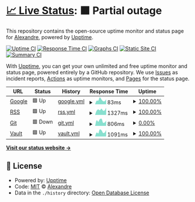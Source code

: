 # [📈 Live Status](https://achanu.github.io/upptime): <!--live status--> **🟧 Partial outage**

This repository contains the open-source uptime monitor and status page for [Alexandre](https://achanu.github.io/upptime), powered by [Upptime](https://github.com/upptime/upptime).

[![Uptime CI](https://github.com/achanu/upptime/workflows/Uptime%20CI/badge.svg)](https://github.com/achanu/upptime/actions?query=workflow%3A%22Uptime+CI%22)
[![Response Time CI](https://github.com/achanu/upptime/workflows/Response%20Time%20CI/badge.svg)](https://github.com/achanu/upptime/actions?query=workflow%3A%22Response+Time+CI%22)
[![Graphs CI](https://github.com/achanu/upptime/workflows/Graphs%20CI/badge.svg)](https://github.com/achanu/upptime/actions?query=workflow%3A%22Graphs+CI%22)
[![Static Site CI](https://github.com/achanu/upptime/workflows/Static%20Site%20CI/badge.svg)](https://github.com/achanu/upptime/actions?query=workflow%3A%22Static+Site+CI%22)
[![Summary CI](https://github.com/achanu/upptime/workflows/Summary%20CI/badge.svg)](https://github.com/achanu/upptime/actions?query=workflow%3A%22Summary+CI%22)

With [Upptime](https://upptime.js.org), you can get your own unlimited and free uptime monitor and status page, powered entirely by a GitHub repository. We use [Issues](https://github.com/achanu/upptime/issues) as incident reports, [Actions](https://github.com/achanu/upptime/actions) as uptime monitors, and [Pages](https://achanu.github.io/upptime) for the status page.

<!--start: status pages-->
<!-- This summary is generated by Upptime (https://github.com/upptime/upptime) -->
<!-- Do not edit this manually, your changes will be overwritten -->
<!-- prettier-ignore -->
| URL | Status | History | Response Time | Uptime |
| --- | ------ | ------- | ------------- | ------ |
| <img alt="" src="https://icons.duckduckgo.com/ip3/www.google.com.ico" height="13"> [Google](https://www.google.com) | 🟩 Up | [google.yml](https://github.com/achanu/upptime/commits/HEAD/history/google.yml) | <details><summary><img alt="Response time graph" src="./graphs/google/response-time-week.png" height="20"> 83ms</summary><br><a href="https://achanu.github.io/upptime/history/google"><img alt="Response time 134" src="https://img.shields.io/endpoint?url=https%3A%2F%2Fraw.githubusercontent.com%2Fachanu%2Fupptime%2FHEAD%2Fapi%2Fgoogle%2Fresponse-time.json"></a><br><a href="https://achanu.github.io/upptime/history/google"><img alt="24-hour response time 81" src="https://img.shields.io/endpoint?url=https%3A%2F%2Fraw.githubusercontent.com%2Fachanu%2Fupptime%2FHEAD%2Fapi%2Fgoogle%2Fresponse-time-day.json"></a><br><a href="https://achanu.github.io/upptime/history/google"><img alt="7-day response time 83" src="https://img.shields.io/endpoint?url=https%3A%2F%2Fraw.githubusercontent.com%2Fachanu%2Fupptime%2FHEAD%2Fapi%2Fgoogle%2Fresponse-time-week.json"></a><br><a href="https://achanu.github.io/upptime/history/google"><img alt="30-day response time 96" src="https://img.shields.io/endpoint?url=https%3A%2F%2Fraw.githubusercontent.com%2Fachanu%2Fupptime%2FHEAD%2Fapi%2Fgoogle%2Fresponse-time-month.json"></a><br><a href="https://achanu.github.io/upptime/history/google"><img alt="1-year response time 111" src="https://img.shields.io/endpoint?url=https%3A%2F%2Fraw.githubusercontent.com%2Fachanu%2Fupptime%2FHEAD%2Fapi%2Fgoogle%2Fresponse-time-year.json"></a></details> | <details><summary><a href="https://achanu.github.io/upptime/history/google">100.00%</a></summary><a href="https://achanu.github.io/upptime/history/google"><img alt="All-time uptime 100.00%" src="https://img.shields.io/endpoint?url=https%3A%2F%2Fraw.githubusercontent.com%2Fachanu%2Fupptime%2FHEAD%2Fapi%2Fgoogle%2Fuptime.json"></a><br><a href="https://achanu.github.io/upptime/history/google"><img alt="24-hour uptime 100.00%" src="https://img.shields.io/endpoint?url=https%3A%2F%2Fraw.githubusercontent.com%2Fachanu%2Fupptime%2FHEAD%2Fapi%2Fgoogle%2Fuptime-day.json"></a><br><a href="https://achanu.github.io/upptime/history/google"><img alt="7-day uptime 100.00%" src="https://img.shields.io/endpoint?url=https%3A%2F%2Fraw.githubusercontent.com%2Fachanu%2Fupptime%2FHEAD%2Fapi%2Fgoogle%2Fuptime-week.json"></a><br><a href="https://achanu.github.io/upptime/history/google"><img alt="30-day uptime 100.00%" src="https://img.shields.io/endpoint?url=https%3A%2F%2Fraw.githubusercontent.com%2Fachanu%2Fupptime%2FHEAD%2Fapi%2Fgoogle%2Fuptime-month.json"></a><br><a href="https://achanu.github.io/upptime/history/google"><img alt="1-year uptime 100.00%" src="https://img.shields.io/endpoint?url=https%3A%2F%2Fraw.githubusercontent.com%2Fachanu%2Fupptime%2FHEAD%2Fapi%2Fgoogle%2Fuptime-year.json"></a></details>
| <img alt="" src="https://icons.duckduckgo.com/ip3/rss.chanu.info.ico" height="13"> [RSS](https://rss.chanu.info) | 🟩 Up | [rss.yml](https://github.com/achanu/upptime/commits/HEAD/history/rss.yml) | <details><summary><img alt="Response time graph" src="./graphs/rss/response-time-week.png" height="20"> 1327ms</summary><br><a href="https://achanu.github.io/upptime/history/rss"><img alt="Response time 1338" src="https://img.shields.io/endpoint?url=https%3A%2F%2Fraw.githubusercontent.com%2Fachanu%2Fupptime%2FHEAD%2Fapi%2Frss%2Fresponse-time.json"></a><br><a href="https://achanu.github.io/upptime/history/rss"><img alt="24-hour response time 1471" src="https://img.shields.io/endpoint?url=https%3A%2F%2Fraw.githubusercontent.com%2Fachanu%2Fupptime%2FHEAD%2Fapi%2Frss%2Fresponse-time-day.json"></a><br><a href="https://achanu.github.io/upptime/history/rss"><img alt="7-day response time 1327" src="https://img.shields.io/endpoint?url=https%3A%2F%2Fraw.githubusercontent.com%2Fachanu%2Fupptime%2FHEAD%2Fapi%2Frss%2Fresponse-time-week.json"></a><br><a href="https://achanu.github.io/upptime/history/rss"><img alt="30-day response time 1314" src="https://img.shields.io/endpoint?url=https%3A%2F%2Fraw.githubusercontent.com%2Fachanu%2Fupptime%2FHEAD%2Fapi%2Frss%2Fresponse-time-month.json"></a><br><a href="https://achanu.github.io/upptime/history/rss"><img alt="1-year response time 1352" src="https://img.shields.io/endpoint?url=https%3A%2F%2Fraw.githubusercontent.com%2Fachanu%2Fupptime%2FHEAD%2Fapi%2Frss%2Fresponse-time-year.json"></a></details> | <details><summary><a href="https://achanu.github.io/upptime/history/rss">100.00%</a></summary><a href="https://achanu.github.io/upptime/history/rss"><img alt="All-time uptime 99.15%" src="https://img.shields.io/endpoint?url=https%3A%2F%2Fraw.githubusercontent.com%2Fachanu%2Fupptime%2FHEAD%2Fapi%2Frss%2Fuptime.json"></a><br><a href="https://achanu.github.io/upptime/history/rss"><img alt="24-hour uptime 100.00%" src="https://img.shields.io/endpoint?url=https%3A%2F%2Fraw.githubusercontent.com%2Fachanu%2Fupptime%2FHEAD%2Fapi%2Frss%2Fuptime-day.json"></a><br><a href="https://achanu.github.io/upptime/history/rss"><img alt="7-day uptime 100.00%" src="https://img.shields.io/endpoint?url=https%3A%2F%2Fraw.githubusercontent.com%2Fachanu%2Fupptime%2FHEAD%2Fapi%2Frss%2Fuptime-week.json"></a><br><a href="https://achanu.github.io/upptime/history/rss"><img alt="30-day uptime 99.96%" src="https://img.shields.io/endpoint?url=https%3A%2F%2Fraw.githubusercontent.com%2Fachanu%2Fupptime%2FHEAD%2Fapi%2Frss%2Fuptime-month.json"></a><br><a href="https://achanu.github.io/upptime/history/rss"><img alt="1-year uptime 98.91%" src="https://img.shields.io/endpoint?url=https%3A%2F%2Fraw.githubusercontent.com%2Fachanu%2Fupptime%2FHEAD%2Fapi%2Frss%2Fuptime-year.json"></a></details>
| <img alt="" src="https://icons.duckduckgo.com/ip3/git.chanu.info.ico" height="13"> [Git](https://git.chanu.info) | 🟥 Down | [git.yml](https://github.com/achanu/upptime/commits/HEAD/history/git.yml) | <details><summary><img alt="Response time graph" src="./graphs/git/response-time-week.png" height="20"> 806ms</summary><br><a href="https://achanu.github.io/upptime/history/git"><img alt="Response time 944" src="https://img.shields.io/endpoint?url=https%3A%2F%2Fraw.githubusercontent.com%2Fachanu%2Fupptime%2FHEAD%2Fapi%2Fgit%2Fresponse-time.json"></a><br><a href="https://achanu.github.io/upptime/history/git"><img alt="24-hour response time 853" src="https://img.shields.io/endpoint?url=https%3A%2F%2Fraw.githubusercontent.com%2Fachanu%2Fupptime%2FHEAD%2Fapi%2Fgit%2Fresponse-time-day.json"></a><br><a href="https://achanu.github.io/upptime/history/git"><img alt="7-day response time 806" src="https://img.shields.io/endpoint?url=https%3A%2F%2Fraw.githubusercontent.com%2Fachanu%2Fupptime%2FHEAD%2Fapi%2Fgit%2Fresponse-time-week.json"></a><br><a href="https://achanu.github.io/upptime/history/git"><img alt="30-day response time 960" src="https://img.shields.io/endpoint?url=https%3A%2F%2Fraw.githubusercontent.com%2Fachanu%2Fupptime%2FHEAD%2Fapi%2Fgit%2Fresponse-time-month.json"></a><br><a href="https://achanu.github.io/upptime/history/git"><img alt="1-year response time 954" src="https://img.shields.io/endpoint?url=https%3A%2F%2Fraw.githubusercontent.com%2Fachanu%2Fupptime%2FHEAD%2Fapi%2Fgit%2Fresponse-time-year.json"></a></details> | <details><summary><a href="https://achanu.github.io/upptime/history/git">0.00%</a></summary><a href="https://achanu.github.io/upptime/history/git"><img alt="All-time uptime 61.15%" src="https://img.shields.io/endpoint?url=https%3A%2F%2Fraw.githubusercontent.com%2Fachanu%2Fupptime%2FHEAD%2Fapi%2Fgit%2Fuptime.json"></a><br><a href="https://achanu.github.io/upptime/history/git"><img alt="24-hour uptime 0.00%" src="https://img.shields.io/endpoint?url=https%3A%2F%2Fraw.githubusercontent.com%2Fachanu%2Fupptime%2FHEAD%2Fapi%2Fgit%2Fuptime-day.json"></a><br><a href="https://achanu.github.io/upptime/history/git"><img alt="7-day uptime 0.00%" src="https://img.shields.io/endpoint?url=https%3A%2F%2Fraw.githubusercontent.com%2Fachanu%2Fupptime%2FHEAD%2Fapi%2Fgit%2Fuptime-week.json"></a><br><a href="https://achanu.github.io/upptime/history/git"><img alt="30-day uptime 0.00%" src="https://img.shields.io/endpoint?url=https%3A%2F%2Fraw.githubusercontent.com%2Fachanu%2Fupptime%2FHEAD%2Fapi%2Fgit%2Fuptime-month.json"></a><br><a href="https://achanu.github.io/upptime/history/git"><img alt="1-year uptime 48.37%" src="https://img.shields.io/endpoint?url=https%3A%2F%2Fraw.githubusercontent.com%2Fachanu%2Fupptime%2FHEAD%2Fapi%2Fgit%2Fuptime-year.json"></a></details>
| <img alt="" src="https://icons.duckduckgo.com/ip3/vault.chanu.info.ico" height="13"> [Vault](https://vault.chanu.info) | 🟩 Up | [vault.yml](https://github.com/achanu/upptime/commits/HEAD/history/vault.yml) | <details><summary><img alt="Response time graph" src="./graphs/vault/response-time-week.png" height="20"> 1091ms</summary><br><a href="https://achanu.github.io/upptime/history/vault"><img alt="Response time 924" src="https://img.shields.io/endpoint?url=https%3A%2F%2Fraw.githubusercontent.com%2Fachanu%2Fupptime%2FHEAD%2Fapi%2Fvault%2Fresponse-time.json"></a><br><a href="https://achanu.github.io/upptime/history/vault"><img alt="24-hour response time 1132" src="https://img.shields.io/endpoint?url=https%3A%2F%2Fraw.githubusercontent.com%2Fachanu%2Fupptime%2FHEAD%2Fapi%2Fvault%2Fresponse-time-day.json"></a><br><a href="https://achanu.github.io/upptime/history/vault"><img alt="7-day response time 1091" src="https://img.shields.io/endpoint?url=https%3A%2F%2Fraw.githubusercontent.com%2Fachanu%2Fupptime%2FHEAD%2Fapi%2Fvault%2Fresponse-time-week.json"></a><br><a href="https://achanu.github.io/upptime/history/vault"><img alt="30-day response time 1064" src="https://img.shields.io/endpoint?url=https%3A%2F%2Fraw.githubusercontent.com%2Fachanu%2Fupptime%2FHEAD%2Fapi%2Fvault%2Fresponse-time-month.json"></a><br><a href="https://achanu.github.io/upptime/history/vault"><img alt="1-year response time 940" src="https://img.shields.io/endpoint?url=https%3A%2F%2Fraw.githubusercontent.com%2Fachanu%2Fupptime%2FHEAD%2Fapi%2Fvault%2Fresponse-time-year.json"></a></details> | <details><summary><a href="https://achanu.github.io/upptime/history/vault">100.00%</a></summary><a href="https://achanu.github.io/upptime/history/vault"><img alt="All-time uptime 99.49%" src="https://img.shields.io/endpoint?url=https%3A%2F%2Fraw.githubusercontent.com%2Fachanu%2Fupptime%2FHEAD%2Fapi%2Fvault%2Fuptime.json"></a><br><a href="https://achanu.github.io/upptime/history/vault"><img alt="24-hour uptime 100.00%" src="https://img.shields.io/endpoint?url=https%3A%2F%2Fraw.githubusercontent.com%2Fachanu%2Fupptime%2FHEAD%2Fapi%2Fvault%2Fuptime-day.json"></a><br><a href="https://achanu.github.io/upptime/history/vault"><img alt="7-day uptime 100.00%" src="https://img.shields.io/endpoint?url=https%3A%2F%2Fraw.githubusercontent.com%2Fachanu%2Fupptime%2FHEAD%2Fapi%2Fvault%2Fuptime-week.json"></a><br><a href="https://achanu.github.io/upptime/history/vault"><img alt="30-day uptime 100.00%" src="https://img.shields.io/endpoint?url=https%3A%2F%2Fraw.githubusercontent.com%2Fachanu%2Fupptime%2FHEAD%2Fapi%2Fvault%2Fuptime-month.json"></a><br><a href="https://achanu.github.io/upptime/history/vault"><img alt="1-year uptime 99.36%" src="https://img.shields.io/endpoint?url=https%3A%2F%2Fraw.githubusercontent.com%2Fachanu%2Fupptime%2FHEAD%2Fapi%2Fvault%2Fuptime-year.json"></a></details>

<!--end: status pages-->

[**Visit our status website →**](https://achanu.github.io/upptime)

## 📄 License

- Powered by: [Upptime](https://github.com/upptime/upptime)
- Code: [MIT](./LICENSE) © [Alexandre](https://achanu.github.io/upptime)
- Data in the `./history` directory: [Open Database License](https://opendatacommons.org/licenses/odbl/1-0/)
